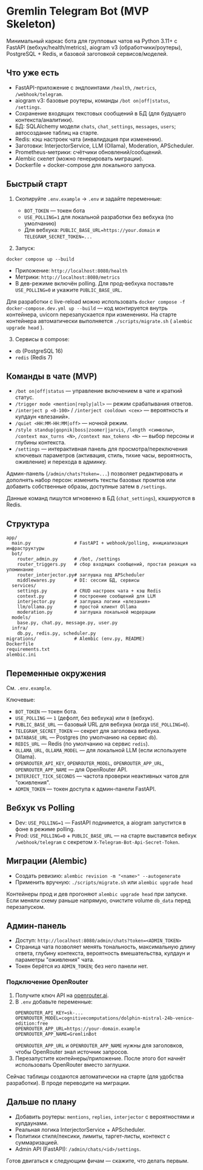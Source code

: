 # Gremlin Telegram Bot (MVP Skeleton)

Минимальный каркас бота для групповых чатов на Python 3.11+ с FastAPI (вебхук/health/metrics), aiogram v3 (обработчики/роутеры), PostgreSQL + Redis, и базовой заготовкой сервисов/моделей.

## Что уже есть
- FastAPI-приложение с эндпоинтами `/health`, `/metrics`, `/webhook/telegram`.
- aiogram v3: базовые роутеры, команды `/bot on|off|status`, `/settings`.
- Сохранение входящих текстовых сообщений в БД (для будущего контекста/аналитики).
- БД: SQLAlchemy модели `chats`, `chat_settings`, `messages`, `users`; автосоздание таблиц на старте.
- Redis: кэш настроек чата (инвалидация при изменении).
- Заготовки: InterjectorService, LLM (Ollama), Moderation, APScheduler.
- Prometheus-метрики: счётчики обновлений/сообщений.
- Alembic скелет (можно генерировать миграции).
- Dockerfile + docker-compose для локального запуска.

## Быстрый старт
1) Скопируйте `.env.example` → `.env` и задайте переменные:
   - `BOT_TOKEN` — токен бота
   - `USE_POLLING=1` для локальной разработки без вебхука (по умолчанию)
   - Для вебхука: `PUBLIC_BASE_URL=https://your.domain` и `TELEGRAM_SECRET_TOKEN=...`

2) Запуск:
```
docker compose up --build
```
   - Приложение: `http://localhost:8080/health`
   - Метрики: `http://localhost:8080/metrics`
   - В дев-режиме включён polling. Для прод-вебхука поставьте `USE_POLLING=0` и укажите `PUBLIC_BASE_URL`.

   Для разработки с live-reload можно использовать `docker compose -f docker-compose.dev.yml up --build` — код монтируется внутрь контейнера, uvicorn перезапускается при изменениях.
   На старте контейнера автоматически выполняется `./scripts/migrate.sh` ( `alembic upgrade head` ).

3) Сервисы в compose:
- `db` (PostgreSQL 16)
- `redis` (Redis 7)

## Команды в чате (MVP)
- `/bot on|off|status` — управление включением в чате и краткий статус.
- `/trigger mode <mention|reply|all>` — режим срабатывания ответов.
- `/interject p <0-100>` / `/interject cooldown <сек>` — вероятность и кулдаун «влезаний».
- `/quiet <HH:MM-HH:MM|off>` — ночной режим.
- `/style standup|gopnik|boss|zoomer|jarvis`, `/length <символы>`, `/context max_turns <N>`, `/context max_tokens <N>` — выбор персоны и глубины контекста.
- `/settings` — интерактивная панель для просмотра/переключения ключевых параметров (активация, стиль, тихие часы, вероятность, оживление) и перехода в админку.

Админ-панель (`/admin/chats?token=...`) позволяет редактировать и дополнять набор персон: изменить тексты базовых промтов или добавить собственные образы, доступные затем в `/settings`.

Данные команд пишутся мгновенно в БД (`chat_settings`), кэшируются в Redis.

## Структура
```
app/
  main.py                # FastAPI + webhook/polling, инициализация инфраструктуры
  bot/
    router_admin.py      # /bot, /settings
    router_triggers.py   # сбор входящих сообщений, простая реакция на упоминание
    router_interjector.py# заглушка под APScheduler
    middlewares.py       # DI: сессии БД, сервисы
  services/
    settings.py          # CRUD настроек чата + кэш Redis
    context.py           # построение сообщений для LLM
    interjector.py       # заглушка логики «влезания»
    llm/ollama.py        # простой клиент Ollama
    moderation.py        # заглушка локальной модерации
  models/
    base.py, chat.py, message.py, user.py
  infra/
    db.py, redis.py, scheduler.py
migrations/              # Alembic (env.py, README)
Dockerfile
requirements.txt
alembic.ini
```

## Переменные окружения
См. `.env.example`.

Ключевые:
- `BOT_TOKEN` — токен бота.
- `USE_POLLING` — `1` (дефолт, без вебхука) или `0` (вебхук).
- `PUBLIC_BASE_URL` — базовый URL для вебхука (когда `USE_POLLING=0`).
- `TELEGRAM_SECRET_TOKEN` — секрет для заголовка вебхука.
- `DATABASE_URL` — Postgres (по умолчанию на сервис `db`).
- `REDIS_URL` — Redis (по умолчанию на сервис `redis`).
- `OLLAMA_URL`, `OLLAMA_MODEL` — для локальной LLM (если используете Ollama).
- `OPENROUTER_API_KEY`, `OPENROUTER_MODEL`, `OPENROUTER_APP_URL`, `OPENROUTER_APP_NAME` — для OpenRouter API.
- `INTERJECT_TICK_SECONDS` — частота проверки неактивных чатов для "оживления".
- `ADMIN_TOKEN` — токен доступа к админ-панели FastAPI.

## Вебхук vs Polling
- Dev: `USE_POLLING=1` — FastAPI поднимется, а aiogram запустится в фоне в режиме polling.
- Prod: `USE_POLLING=0` + `PUBLIC_BASE_URL` — на старте выставится вебхук `/webhook/telegram` c секретом `X-Telegram-Bot-Api-Secret-Token`.

## Миграции (Alembic)
- Создать ревизию: `alembic revision -m "<name>" --autogenerate`
- Применить вручную: `./scripts/migrate.sh` или `alembic upgrade head`

Контейнеры прод и дев прогоняют `alembic upgrade head` при запуске. Если меняли схему раньше напрямую, очистите volume `db_data` перед перезапуском.

## Админ-панель

- Доступ: `http://localhost:8080/admin/chats?token=<ADMIN_TOKEN>`
- Страница чата позволяет менять тональность, максимальную длину ответа, глубину контекста, вероятность вмешательства, кулдаун и параметры "оживления" чата.
- Токен берётся из `ADMIN_TOKEN`; без него панели нет.

### Подключение OpenRouter

1. Получите ключ API на [openrouter.ai](https://openrouter.ai/).
2. В `.env` добавьте переменные:
   ```
   OPENROUTER_API_KEY=sk-...
   OPENROUTER_MODEL=cognitivecomputations/dolphin-mistral-24b-venice-edition:free
   OPENROUTER_APP_URL=https://your-domain.example
   OPENROUTER_APP_NAME=GremlinBot
   ```
   `OPENROUTER_APP_URL` и `OPENROUTER_APP_NAME` нужны для заголовков, чтобы OpenRouter знал источник запросов.
3. Перезапустите контейнеры/приложение. После этого бот начнёт использовать OpenRouter вместо заглушки.

Сейчас таблицы создаются автоматически на старте (для удобства разработки). В проде переводите на миграции.

## Дальше по плану
- Добавить роутеры: `mentions`, `replies`, `interjector` с вероятностями и кулдаунами.
- Реальная логика InterjectorService + APScheduler.
- Политики стиля/лексики, лимиты, таргет-листы, контекст с суммаризацией.
- Admin API (FastAPI): `/admin/chats/<id>/settings`.

Готов двигаться к следующим фичам — скажите, что делать первым.
